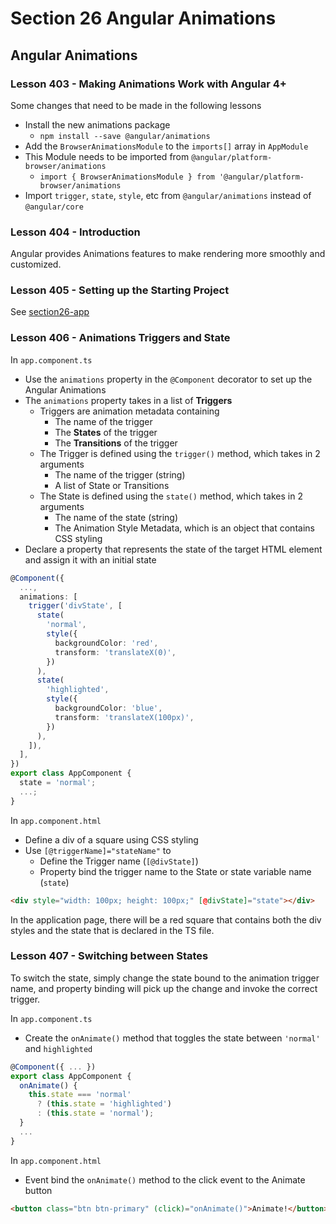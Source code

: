 # Section 26 Angular Animations

## Angular Animations

### Lesson 403 - Making Animations Work with Angular 4+

Some changes that need to be made in the following lessons

- Install the new animations package
  - `npm install --save @angular/animations`
- Add the `BrowserAnimationsModule` to the `imports[]` array in `AppModule`
- This Module needs to be imported from `@angular/platform-browser/animations`
  - `import { BrowserAnimationsModule } from '@angular/platform-browser/animations`
- Import `trigger`, `state`, `style`, etc from `@angular/animations` instead of `@angular/core`

### Lesson 404 - Introduction

Angular provides Animations features to make rendering more smoothly and customized.

### Lesson 405 - Setting up the Starting Project

See [section26-app](./section26-app/)

### Lesson 406 - Animations Triggers and State

In `app.component.ts`

- Use the `animations` property in the `@Component` decorator to set up the Angular Animations
- The `animations` property takes in a list of **Triggers**
  - Triggers are animation metadata containing
    - The name of the trigger
    - The **States** of the trigger
    - The **Transitions** of the trigger
  - The Trigger is defined using the `trigger()` method, which takes in 2 arguments
    - The name of the trigger (string)
    - A list of State or Transitions
  - The State is defined using the `state()` method, which takes in 2 arguments
    - The name of the state (string)
    - The Animation Style Metadata, which is an object that contains CSS styling
- Declare a property that represents the state of the target HTML element and assign it with an initial state

```ts
@Component({
  ...,
  animations: [
    trigger('divState', [
      state(
        'normal',
        style({
          backgroundColor: 'red',
          transform: 'translateX(0)',
        })
      ),
      state(
        'highlighted',
        style({
          backgroundColor: 'blue',
          transform: 'translateX(100px)',
        })
      ),
    ]),
  ],
})
export class AppComponent {
  state = 'normal';
  ...;
}
```

In `app.component.html`

- Define a div of a square using CSS styling
- Use `[@triggerName]="stateName"` to
  - Define the Trigger name (`[@divState]`)
  - Property bind the trigger name to the State or state variable name (`state`)

```html
<div style="width: 100px; height: 100px;" [@divState]="state"></div>
```

In the application page, there will be a red square that contains both the div styles and the state that is declared in the TS file.

### Lesson 407 - Switching between States

To switch the state, simply change the state bound to the animation trigger name, and property binding will pick up the change and invoke the correct trigger.

In `app.component.ts`

- Create the `onAnimate()` method that toggles the state between `'normal'` and `highlighted`

```ts
@Component({ ... })
export class AppComponent {
  onAnimate() {
    this.state === 'normal'
      ? (this.state = 'highlighted')
      : (this.state = 'normal');
  }
  ...
}
```

In `app.component.html`

- Event bind the `onAnimate()` method to the click event to the Animate button

```html
<button class="btn btn-primary" (click)="onAnimate()">Animate!</button>
```

